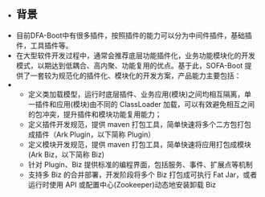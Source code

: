 - ## 背景
- 目前DFA-Boot中有很多插件，按照插件的能力可以分为中间件插件，基础插件，工具插件等。
- 在大型软件开发过程中，通常会推荐底层功能插件化，业务功能模块化的开发模式，以期达到低耦合、高内聚、功能复用的优点。基于此，SOFA-Boot 提供了一套较为规范化的插件化、模块化的开发方案，产品能力主要包括：
- * 定义类加载模型，运行时底层插件、业务应用(模块)之间均相互隔离，单一插件和应用(模块)由不同的 ClassLoader 加载，可以有效避免相互之间的包冲突，提升插件和模块功能复用能力；
  * 定义插件开发规范，提供 maven 打包工具，简单快速将多个二方包打包成插件（Ark Plugin，以下简称 Plugin）
  * 定义模块开发规范，提供 maven 打包工具，简单快速将应用打包成模块 (Ark Biz，以下简称 Biz)
  * 针对 Plugin、Biz 提供标准的编程界面，包括服务、事件、扩展点等机制
  * 支持多 Biz 的合并部署，开发阶段将多个 Biz 打包成可执行 Fat Jar，或者运行时使用 API 或配置中心(Zookeeper)动态地安装卸载 Biz